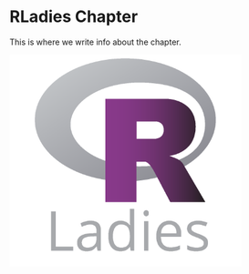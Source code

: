# RLadies Chapter

This is where we write info about the chapter. 

<p aling="center">

![](figures/R-LadiesGlobal.png)

</p>